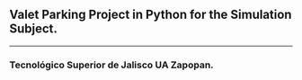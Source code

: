 ## Valet Parking Project in Python for the Simulation Subject.
-----------------------------
### Tecnológico Superior de Jalisco UA Zapopan.
